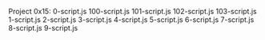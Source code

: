 Project 0x15:
0-script.js
100-script.js
101-script.js
102-script.js
103-script.js
1-script.js
2-script.js
3-script.js
4-script.js
5-script.js
6-script.js
7-script.js
8-script.js
9-script.js
